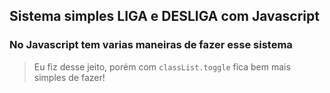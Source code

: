 ## Sistema simples LIGA e DESLIGA com Javascript

### No Javascript tem varias maneiras de fazer esse sistema

> Eu fiz desse jeito, porém com `classList.toggle` fica bem mais simples de fazer!

